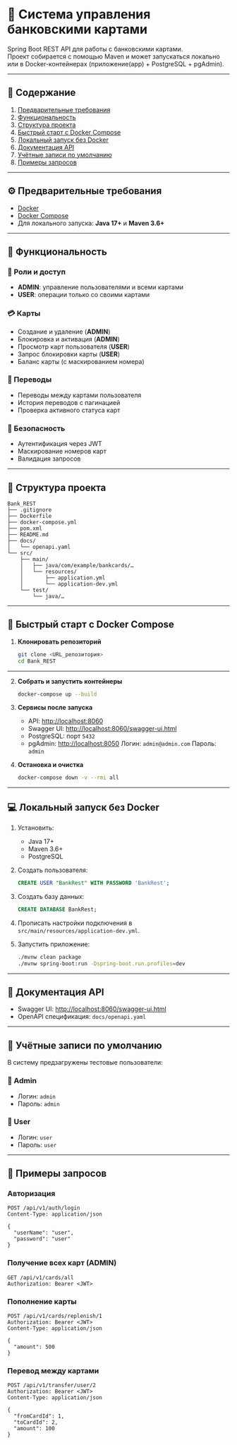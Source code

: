 # 🚀 Система управления банковскими картами

Spring Boot REST API для работы с банковскими картами.  
Проект собирается с помощью Maven и может запускаться локально или в Docker-контейнерах (приложение(app) + PostgreSQL + pgAdmin).

---

## 📑 Содержание

1. [Предварительные требования](#предварительные-требования)
2. [Функциональность](#функциональность)
3. [Структура проекта](#структура-проекта)
4. [Быстрый старт с Docker Compose](#быстрый-старт-с-docker-compose)
5. [Локальный запуск без Docker](#локальный-запуск-без-docker)
6. [Документация API](#документация-api)
7. [Учётные записи по умолчанию](#учётные-записи-по-умолчанию)
8. [Примеры запросов](#примеры-запросов)

---

## ⚙️ Предварительные требования

- [Docker](https://docs.docker.com/get-docker/)
- [Docker Compose](https://docs.docker.com/compose/install/)
- Для локального запуска: **Java 17+** и **Maven 3.6+**

---

## 🧾 Функциональность

### 👤 Роли и доступ

- **ADMIN**: управление пользователями и всеми картами
- **USER**: операции только со своими картами

### 💳 Карты

- Создание и удаление (**ADMIN**)
- Блокировка и активация (**ADMIN**)
- Просмотр карт пользователя (**USER**)
- Запрос блокировки карты (**USER**)
- Баланс карты (с маскированием номера)

### 💸 Переводы

- Переводы между картами пользователя
- История переводов с пагинацией
- Проверка активного статуса карт

### 🔐 Безопасность
- Аутентификация через JWT
- Маскирование номеров карт
- Валидация запросов

---

## 📂 Структура проекта

```
Bank_REST
├── .gitignore
├── Dockerfile
├── docker-compose.yml
├── pom.xml
├── README.md
├── docs/
│   └── openapi.yaml
└── src/
    ├── main/
    │   ├── java/com/example/bankcards/… 
    │   └── resources/
    │       ├── application.yml
    │       └── application-dev.yml
    └── test/
        └── java/…
```

---

## 🐳 Быстрый старт с Docker Compose

1. **Клонировать репозиторий**
   ```bash
   git clone <URL_репозитория>
   cd Bank_REST
    ```
---

2. **Собрать и запустить контейнеры**

   ```bash
   docker-compose up --build
   ```

3. **Сервисы после запуска**

    * API: [http://localhost:8060](http://localhost:8060)
    * Swagger UI: [http://localhost:8060/swagger-ui.html](http://localhost:8060/swagger-ui.html)
    * PostgreSQL: порт `5432`
    * pgAdmin: [http://localhost:8050](http://localhost:8050)
      Логин: `admin@admin.com`
      Пароль: `admin`

4. **Остановка и очистка**

   ```bash
   docker-compose down -v --rmi all
   ```

---

## 💻 Локальный запуск без Docker

1. Установить:
    * Java 17+
    * Maven 3.6+
    * PostgreSQL

2. Создать пользователя:

    ```sql
   CREATE USER "BankRest" WITH PASSWORD 'BankRest';
   ```
3. Создать базу данных:

   ```sql
   CREATE DATABASE BankRest;
   ```

4. Прописать настройки подключения в `src/main/resources/application-dev.yml`.

5. Запустить приложение:

   ```bash
   ./mvnw clean package
   ./mvnw spring-boot:run -Dspring-boot.run.profiles=dev
   ```

---

## 📖 Документация API

* Swagger UI: [http://localhost:8060/swagger-ui.html](http://localhost:8060/swagger-ui.html)
* OpenAPI спецификация: `docs/openapi.yaml`

---

## 👥 Учётные записи по умолчанию

В систему предзагружены тестовые пользователи:

### 🔑 Admin

* Логин: `admin`
* Пароль: `admin`

### 👤 User

* Логин: `user`
* Пароль: `user`

---

## 📌 Примеры запросов

### Авторизация

```http
POST /api/v1/auth/login
Content-Type: application/json

{
  "userName": "user",
  "password": "user"
}
```

### Получение всех карт (ADMIN)

```http
GET /api/v1/cards/all
Authorization: Bearer <JWT>
```

### Пополнение карты

```http
POST /api/v1/cards/replenish/1
Authorization: Bearer <JWT>
Content-Type: application/json

{
  "amount": 500
}
```

### Перевод между картами

```http
POST /api/v1/transfer/user/2
Authorization: Bearer <JWT>
Content-Type: application/json

{
  "fromCardId": 1,
  "toCardId": 2,
  "amount": 100
}
```
